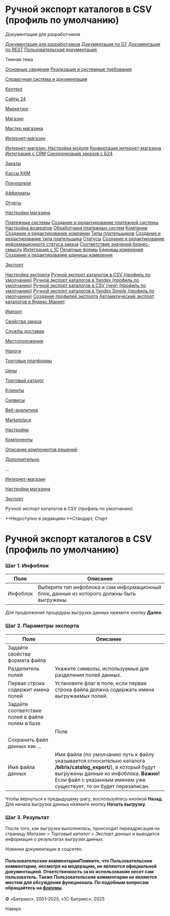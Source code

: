 # Ручной экспорт каталогов в CSV (профиль по умолчанию)

Документация для разработчиков

[Документация для разработчиков](https://dev.1c-bitrix.ru/api_help/)
[Документация по D7](https://dev.1c-bitrix.ru/api_d7/)
[Документация по REST](https://dev.1c-bitrix.ru/rest_help/)
[Пользовательская документация](https://dev.1c-bitrix.ru/user_help/)

Темная тема

[Основные сведения](/user_help/index.php)
[Реализация и системные требования](/user_help/reqintro.php)

[Справочная система и документация](/user_help/help/index.php)

[Контент](/user_help/content/index.php)

[Сайты 24](/user_help/sites24/index.php)

[Маркетинг](/user_help/marketing/index.php)

[Магазин](/user_help/store/index.php)

[Мастер магазина](/user_help/store/storeassist.php)

[Интернет-магазин](/user_help/store/sale/index.php)

[Интернет-магазин. Настройки модуля](/user_help/store/sale/settings_sale.php)
[Конвертация интернет-магазина](/user_help/store/sale/sale_converter.php)
[Интеграция с CRM](/user_help/store/sale/sale_crm.php)
[Синхронизация заказов с Б24](/user_help/store/sale/sale_order_crm.php)

[Заказы](/user_help/store/sale/orders/index.php)

[Кассы ККМ](/user_help/store/sale/cashbox/index.php)

[Покупатели](/user_help/store/sale/user_accounts/index.php)

[Аффилиаты](/user_help/store/sale/affiliates/index.php)

[Отчеты](/user_help/store/sale/statistic/index.php)

[Настройки магазина](/user_help/store/sale/settings/index.php)

[Платежные системы](/user_help/store/sale/settings/sale_pay_system.php)
[Создание и редактирование платежной системы](/user_help/store/sale/settings/sale_pay_system_edit.php)
[Настройка возвратов](/user_help/store/sale/settings/sale_ps_handler_refund.php)
[Обработчики платежных систем](/user_help/store/sale/settings/sale_pay_system_file.php)
[Компании](/user_help/store/sale/settings/sale_company.php)
[Создание и редактирование компании](/user_help/store/sale/settings/sale_company_edit.php)
[Типы плательщиков](/user_help/store/sale/settings/sale_person_type.php)
[Создание и редактирование типа плательщика](/user_help/store/sale/settings/sale_person_type_edit.php)
[Статусы](/user_help/store/sale/settings/sale_status.php)
[Создание и редактирование информационного статуса заказа](/user_help/store/sale/settings/sale_status_edit.php)
[Соответствие значений бизнес-смыслу](/user_help/store/sale/settings/sale_business_value.php)
[Интеграция с 1С](/user_help/store/sale/settings/1c_admin.php)
[Печатные формы](/user_help/store/sale/settings/print_form.php)
[Единицы измерения](/user_help/store/sale/settings/cat_measure_list.php)
[Создание и редактирование единицы измерения](/user_help/store/sale/settings/cat_measure_edit.php)

[Экспорт](/user_help/store/sale/settings/export/index.php)

[Настройка экспорта](/user_help/store/sale/settings/export/cat_export_setup.php)
[Ручной экспорт каталогов в CSV (профиль по умолчанию)](/user_help/store/sale/settings/export/export_csv.php)
[Ручной экспорт каталогов в Yandex (профиль по умолчанию)](/user_help/store/sale/settings/export/cat_export_set.php)
[Ручной экспорт каталогов в CSV (new) (профиль по умолчанию)](/user_help/store/sale/settings/export/cat_export_csv_new.php)
[Ручной экспорт каталогов в Yandex Simple (профиль по умолчанию)](/user_help/store/sale/settings/export/cat_export_setup_ysimple.php)
[Создание профилей экспорта](/user_help/store/sale/settings/export/cat_export_setup_creat_prf.php)
[Автоматический экспорт каталогов в Яндекс.Маркет](/user_help/store/sale/settings/export/yandex_money.php)

[Импорт](/user_help/store/sale/settings/import/index.php)

[Свойства заказа](/user_help/store/sale/settings/order_props/index.php)

[Службы доставки](/user_help/store/sale/settings/delivery/index.php)

[Местоположения](/user_help/store/sale/settings/location2/index.php)

[Налоги](/user_help/store/sale/settings/tax/index.php)

[Торговые платформы](/user_help/store/sale/settings/trandingplatforms/index.php)

[Цены](/user_help/store/sale/settings/prices/index.php)

[Торговый каталог](/user_help/store/catalog/index.php)

[Клиенты](/user_help/clients/index.php)

[Сервисы](/user_help/service/index.php)

[Веб-аналитика](/user_help/statistic/index.php)

[Marketplace](/user_help/marketplace/index.php)

[Настройки](/user_help/settings/index.php)

[Компоненты](/user_help/components/index.php)

[Описание компонентов решений](/user_help/description_decisions/index.php)

[Дополнительно](/user_help/additional/index.php)

...

[Интернет-магазин](/user_help/store/sale/index.php)

[Настройки магазина](/user_help/store/sale/settings/index.php)

[Экспорт](/user_help/store/sale/settings/export/index.php)

Ручной экспорт каталогов в CSV (профиль по умолчанию)

**Недоступно в редакциях:**Стандарт, Старт

# Ручной экспорт каталогов в CSV (профиль по умолчанию)

### Шаг 1. Инфоблок

| Поле | Описание |
| --- | --- |
| Инфоблок | Выберите тип инфоблока и сам информационный блок, данные из которого должны быть выгружены. |

Для продолжения процедуры выгрузки данных нажмите кнопку **Далее**.

### Шаг 2. Параметры экспорта

| Поле | Описание |
| --- | --- |
| Задайте свойства формата файла | |
| Разделитель полей | Укажите символы, используемые для разделения полей данных. |
| Первая строка содержит имена полей | Установите флаг в поле, если первая строка файла должна содержать имена выгружаемых полей. |
| Задайте соответствие полей в файле полям в базе | |
| | Поле | Описание | | --- | --- | | Выгружать | Для того чтобы поле могло быть выгружено в **CSV** файл, установите этот флаг. | | Название поля | Названия выгружаемых полей. **Важно!** Обязательно должно быть выбрано хотя бы одно из полей **Внешний код (B\_IBLOCK\_ELEMENT.XML\_ID)** или **Название (B\_IBLOCK\_ELEMENT.NAME)**. Эти поля используются для сопоставления элементов в файле элементам в базе данных. | | Порядок | Порядок следования полей в выгружаемом файле. | | |
| Сохранить файл данных как ... | |
| Имя файла данных | Имя файла (по умолчанию путь к файлу указывается относительно каталога **/bitrix/catalog\_export/**), в который будут выгружены данные из инфоблока. **Важно!** Если файл с указанным именем уже существует, то он будет перезаписан. |

Чтобы вернуться к предыдущему шагу, воспользуйтесь кнопкой **Назад**. Для начала выгрузки данных нажмите кнопку **Начать выгрузку**.

### Шаг 3. Результат

После того, как выгрузка выполнилась, происходит переадресация на страницу *Магазин > Торговый каталог > Экспорт данных* и выводится информация о результатах выгрузки данных.

Новинки документации в соцсетях:

#### Пользовательские комментарииПомните, что Пользовательские комментарии, несмотря на модерацию, не являются официальной документацией. Ответственность за их использование несет сам пользователь. Также Пользовательские комментарии не являются местом для обсуждения функционала. По подобным вопросам обращайтесь на [форумы](http://dev.1c-bitrix.ru/community/forums/group1/).

© «Битрикс», 2001-2025, «1С-Битрикс», 2025

Наверх